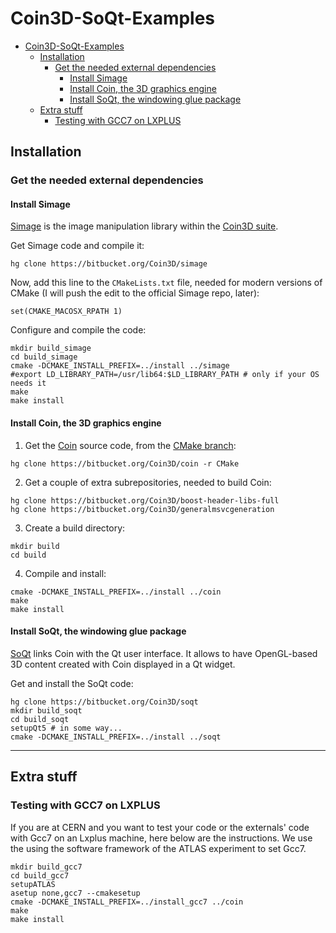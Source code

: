 # Coin3D-SoQt-Examples

<!-- TOC depthFrom:1 depthTo:6 withLinks:1 updateOnSave:1 orderedList:0 -->

- [Coin3D-SoQt-Examples](#coin3d-soqt-examples)
	- [Installation](#installation)
		- [Get the needed external dependencies](#get-the-needed-external-dependencies)
			- [Install Simage](#install-simage)
			- [Install Coin, the 3D graphics engine](#install-coin-the-3d-graphics-engine)
			- [Install SoQt, the windowing glue package](#install-soqt-the-windowing-glue-package)
	- [Extra stuff](#extra-stuff)
		- [Testing with GCC7 on LXPLUS](#testing-with-gcc7-on-lxplus)

<!-- /TOC -->

## Installation

### Get the needed external dependencies

#### Install Simage

[Simage](https://bitbucket.org/Coin3D/simage) is the image manipulation library within the [Coin3D suite](https://bitbucket.org/Coin3D/).

Get Simage code and compile it:

```
hg clone https://bitbucket.org/Coin3D/simage
```
Now, add this line to the `CMakeLists.txt` file, needed for modern versions of CMake (I will push the edit to the official Simage repo, later):

```
set(CMAKE_MACOSX_RPATH 1)
```

Configure and compile the code:

```
mkdir build_simage
cd build_simage
cmake -DCMAKE_INSTALL_PREFIX=../install ../simage
#export LD_LIBRARY_PATH=/usr/lib64:$LD_LIBRARY_PATH # only if your OS needs it
make
make install
```

#### Install Coin, the 3D graphics engine

1. Get the [Coin](https://bitbucket.org/Coin3D/coin/wiki/Home) source code, from the [CMake branch](https://bitbucket.org/Coin3D/coin/branch/CMake):

```
hg clone https://bitbucket.org/Coin3D/coin -r CMake
```

2. Get a couple of extra subrepositories, needed to build Coin:

```
hg clone https://bitbucket.org/Coin3D/boost-header-libs-full
hg clone https://bitbucket.org/Coin3D/generalmsvcgeneration
```

3. Create a build directory:

```
mkdir build
cd build
```

4. Compile and install:

```
cmake -DCMAKE_INSTALL_PREFIX=../install ../coin
make
make install
```

#### Install SoQt, the windowing glue package

[SoQt](https://bitbucket.org/Coin3D/soqt) links Coin with the Qt user interface. It allows to have OpenGL-based 3D content created with Coin displayed in a Qt widget.

Get and install the SoQt code:

```
hg clone https://bitbucket.org/Coin3D/soqt
mkdir build_soqt
cd build_soqt
setupQt5 # in some way...
cmake -DCMAKE_INSTALL_PREFIX=../install ../soqt
```

---

## Extra stuff

### Testing with GCC7 on LXPLUS

If you are at CERN and you want to test your code or the externals' code with Gcc7 on an Lxplus machine, here below are the instructions. We use the using the software framework of the ATLAS experiment to set Gcc7.

```
mkdir build_gcc7
cd build_gcc7
setupATLAS
asetup none,gcc7 --cmakesetup
cmake -DCMAKE_INSTALL_PREFIX=../install_gcc7 ../coin
make
make install
```
